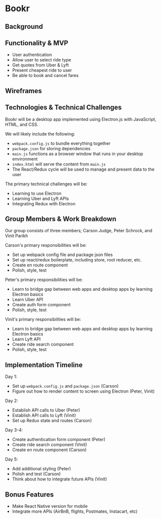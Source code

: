# Bookr

## Background

## Functionality & MVP

- User authentication
- Allow user to select ride type
- Get quotes from Uber & Lyft
- Present cheapest ride to user
- Be able to book and cancel fares

## Wireframes

## Technologies & Technical Challenges

Bookr will be a desktop app implemented using Electron.js with JavaScript, HTML, and CSS.

We will likely include the following:
- `webpack.config.js` to bundle everything together
- `package.json` for storing dependencies
- `main.js` functions as a browser window that runs in your desktop environment
- `index.html` will serve the content from `main.js`
- The React/Redux cycle will be used to manage and present data to the user

The primary technical challenges will be:
- Learning to use Electron
- Learning Uber and Lyft APIs
- Integrating Redux with Electron

## Group Members & Work Breakdown

Our group consists of three members; Carson Judge, Peter Schrock, and Vinit Parikh

Carson's primary responsibilities will be:
- Set up webpack config file and package json files
- Set up react/redux boilerplate, including store, root reducer, etc.
- Create en route component
- Polish, style, test

Peter's primary responsibilities will be:
- Learn to bridge gap between web apps and desktop apps by learning Electron basics
- Learn Uber API
- Create auth form component
- Polish, style, test

Vinit's primary responsibilities will be:
- Learn to bridge gap between web apps and desktop apps by learning Electron basics
- Learn Lyft API
- Create ride search component
- Polish, style, test

## Implementation Timeline

Day 1:
- Set up `webpack.config.js` and `package.json` (Carson)
- Figure out how to render content to screen using Electron (Peter, Vinit)

Day 2:
- Establish API calls to Uber (Peter)
- Establish API calls to Lyft (Vinit)
- Set up Redux state and routes (Carson)

Day 3-4:
- Create authentication form component (Peter)
- Create ride search component (Vinit)
- Create en route component (Carson)

Day 5:
- Add additional styling (Peter)
- Polish and test (Carson)
- Think about how to integrate future APIs (Vinit)

## Bonus Features

- Make React Native version for mobile
- Integrate more APIs (AirBnB, flights, Postmates, Instacart, etc)
